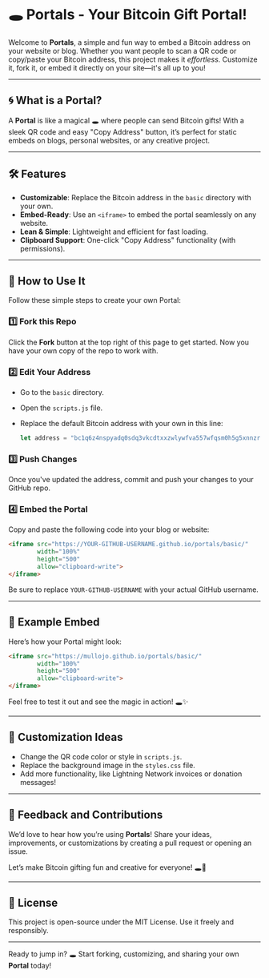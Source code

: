 # 🕳 Portals - Your Bitcoin Gift Portal!

Welcome to **Portals**, a simple and fun way to embed a Bitcoin address on your website or blog. Whether you want people to scan a QR code or copy/paste your Bitcoin address, this project makes it *effortless*. Customize it, fork it, or embed it directly on your site—it's all up to you!

---

## 🌀 What is a Portal?

A **Portal** is like a magical 🕳 where people can send Bitcoin gifts! With a sleek QR code and easy "Copy Address" button, it’s perfect for static embeds on blogs, personal websites, or any creative project.

---

## 🛠 Features

- **Customizable**: Replace the Bitcoin address in the `basic` directory with your own.
- **Embed-Ready**: Use an `<iframe>` to embed the portal seamlessly on any website.
- **Lean & Simple**: Lightweight and efficient for fast loading.
- **Clipboard Support**: One-click "Copy Address" functionality (with permissions).

---

## 🎉 How to Use It

Follow these simple steps to create your own Portal:

### 1️⃣ Fork this Repo
Click the **Fork** button at the top right of this page to get started. Now you have your own copy of the repo to work with.

### 2️⃣ Edit Your Address
- Go to the `basic` directory.
- Open the `scripts.js` file.
- Replace the default Bitcoin address with your own in this line:

  ```javascript
  let address = "bc1q6z4nspyadq0sdq3vkcdtxxzwlywfva557wfqsm0h5g5xnnzrmpdq4cmhe6";
  ```

### 3️⃣ Push Changes
Once you've updated the address, commit and push your changes to your GitHub repo.

### 4️⃣ Embed the Portal
Copy and paste the following code into your blog or website:

```html
<iframe src="https://YOUR-GITHUB-USERNAME.github.io/portals/basic/" 
        width="100%" 
        height="500" 
        allow="clipboard-write"> 
</iframe>
```

Be sure to replace `YOUR-GITHUB-USERNAME` with your actual GitHub username.

---

## 🌟 Example Embed

Here’s how your Portal might look:

```html
<iframe src="https://mullojo.github.io/portals/basic/" 
        width="100%" 
        height="500" 
        allow="clipboard-write"> 
</iframe>
```

Feel free to test it out and see the magic in action! 🕳✨

---

## 🎨 Customization Ideas

- Change the QR code color or style in `scripts.js`.
- Replace the background image in the `styles.css` file.
- Add more functionality, like Lightning Network invoices or donation messages!

---

## 💬 Feedback and Contributions

We’d love to hear how you’re using **Portals**! Share your ideas, improvements, or customizations by creating a pull request or opening an issue.

Let’s make Bitcoin gifting fun and creative for everyone! 🕳🎁

---

## 📜 License

This project is open-source under the MIT License. Use it freely and responsibly.

---

Ready to jump in? 🕳 Start forking, customizing, and sharing your own **Portal** today!